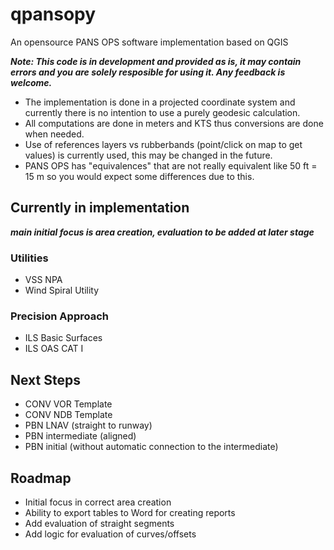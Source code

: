 # qpansopy
An opensource PANS OPS software implementation based on QGIS

***Note: This code is in development and provided as is, it may contain errors and you are solely resposible for using it. Any feedback is welcome.***

* The implementation is done in a projected coordinate system and currently there is no intention to use a purely geodesic calculation.  
* All computations are done in meters and KTS thus conversions are done when needed.
* Use of references layers vs rubberbands (point/click on map to get values) is currently used, this may be changed in the future.
* PANS OPS has "equivalences" that are not really equivalent like 50 ft = 15 m so you would expect some differences due to this.

## Currently in implementation
***main initial focus is area creation, evaluation to be added at later stage***

### Utilities 
- VSS NPA
- Wind Spiral Utility
### Precision Approach
- ILS Basic Surfaces
- ILS OAS CAT I

## Next Steps 
- CONV VOR Template
- CONV NDB Template
- PBN LNAV (straight to runway)
- PBN intermediate (aligned)
- PBN initial (without automatic connection to the intermediate)

## Roadmap
- Initial focus in correct area creation
- Ability to export tables to Word for creating reports
- Add evaluation of straight segments
- Add logic for evaluation of curves/offsets
